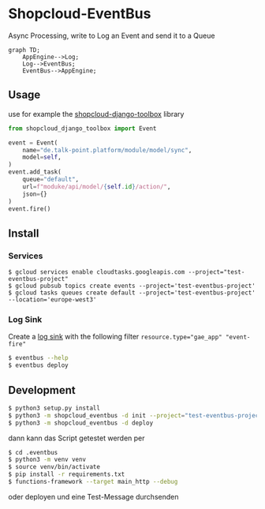 # Shopcloud-EventBus

Async Processing, write to Log an Event and send it to a Queue

```mermaid
graph TD;
    AppEngine-->Log;
    Log-->EventBus;
    EventBus-->AppEngine;
```

## Usage

use for example the  [shopcloud-django-toolbox](https://pypi.org/project/shopcloud-django-toolbox/) library

```py
from shopcloud_django_toolbox import Event

event = Event(
    name="de.talk-point.platform/module/model/sync",
    model=self,
)
event.add_task(
    queue="default",
    url=f"moduke/api/model/{self.id}/action/",
    json={}
)
event.fire()
```

## Install

### Services

```
$ gcloud services enable cloudtasks.googleapis.com --project="test-eventbus-project"
$ gcloud pubsub topics create events --project='test-eventbus-project'
$ gcloud tasks queues create default --project='test-eventbus-project' --location='europe-west3'
```

### Log Sink

Create a [log sink](https://console.cloud.google.com/logs/router/sink) with the following filter `resource.type="gae_app" "event-fire"`

```sh
$ eventbus --help
$ eventbus deploy
```

## Development

```sh
$ python3 setup.py install
$ python3 -m shopcloud_eventbus -d init --project="test-eventbus-project" --region="europe-west3" --app-endpoint="https://test-eventbus-project.ey.r.appspot.com" --secrethub-endpoint-user="talk-point/app-eventbus-test/production/evenbus-user" --secrethub-endpoint-pwd="talk-point/app-eventbus-test/production/evenbus-pwd"
$ python3 -m shopcloud_eventbus -d deploy
```

dann kann das Script getestet werden per

```sh
$ cd .eventbus
$ python3 -m venv venv
$ source venv/bin/activate
$ pip install -r requirements.txt
$ functions-framework --target main_http --debug
```

oder deployen und eine Test-Message durchsenden

```sh

```
